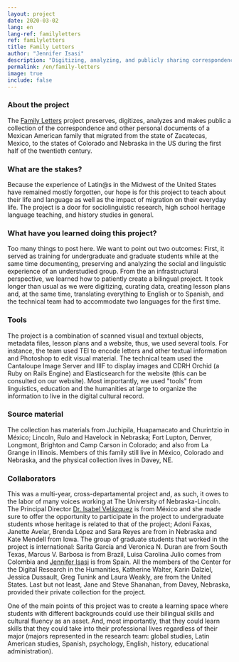 ```yaml
---
layout: project
date: 2020-03-02
lang: en
lang-ref: familyletters
ref: familyletters
title: Family Letters
author: "Jennifer Isasi"
description: "Digitizing, analyzing, and publicly sharing correspondence of a Mexican American family that migrated to the states of Colorado and Nebraska in the USA."
permalink: /en/family-letters
image: true
include: false
---
```

### About the project
The [Family Letters](https://familyletters.unl.edu/) project preserves, digitizes, analyzes and makes public a collection of the correspondence and other personal documents of a Mexican American family that migrated from the state of Zacatecas, Mexico, to the states of Colorado and Nebraska in the US during the first half of the twentieth century. 

### What are the stakes?
Because the experience of Latin@s in the Midwest of the United States have remained mostly forgotten, our hope is for this project to teach about their life and language as well as the impact of migration on their everyday life. The project is a door for sociolinguistic research, high school heritage language teaching, and history studies in general. 

### What have you learned doing this project?
Too many things to post here. We want to point out two outcomes: First, it served as training for undergraduate and graduate students while at the same time documenting, preserving and analyzing the social and linguistic experience of an understudied group. From the an infrastructural perspective, we learned how to patiently create a bilingual project. It took longer than usual as we were digitizing, curating data, creating lesson plans and, at the same time, translating everything to English or to Spanish, and the technical team had to accommodate two languages for the first time. 

### Tools

The project is a combination of scanned visual and textual objects, metadata files, lesson plans and a website, thus, we used several tools. For instance, the team used TEI to encode letters and other textual information and Photoshop to edit visual material. The technical team used the Cantaloupe Image Server and IIIF to display images and CDRH Orchid (a Ruby on Rails Engine) and Elasticsearch for the website (this can be consulted on our website). Most importantly, we used "tools" from linguistics, education and the humanities at large to organize the information to live in the digital cultural record. 

### Source material
The collection has materials from Juchipila, Huapamacato and Churintzio in México; Lincoln, Rulo and Havelock in Nebraska; Fort Lupton, Denver, Longmont, Brighton and Camp Carson in Colorado; and also from La Grange in Illinois. Members of this family still live in México, Colorado and Nebraska, and the physical collection lives in Davey, NE.

### Collaborators
This was a multi-year, cross-departamental project and, as such, it owes to the labor of many voices working at The University of Nebraska-Lincoln. The Principal Director [Dr. Isabel Velázquez](https://orcid.org/0000-0003-1492-2535) is from México and she made sure to offer the opportunity to participate in the project to undergraduate students whose heritage is related to that of the project; Adoni Faxas, Janette Avelar, Brenda López and Sara Reyes are from in Nebraska and Kate Mendell from Iowa. The group of graduate students that worked in the project is international: Sarita García and Veronica N. Duran are from South Texas, Marcus V. Barbosa is from Brazil, Luisa Carolina Julio comes from Colombia and [Jennifer Isasi](https://orcid.org/0000-0002-4295-895X) is from Spain. All the members of the Center for the Digital Research in the Humanities, Katherine Walter, Karin Dalziel, Jessica Dussault, Greg Tunink and Laura Weakly, are from the United States. Last but not least, Jane and Steve Shanahan, from Davey, Nebraska, provided their private collection for the project. 

One of the main points of this project was to create a learning space where students with different backgrounds could use their bilingual skills and cultural fluency as an asset. And, most importantly, that they could learn skills that they could take into their professional lives regardless of their major (majors represented in the research team: global studies, Latin American studies, Spanish, psychology, English, history, educational administration).
